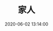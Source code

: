 ---
title: 家人
date: 2020-06-02 13:14:00
updated: 2020-06-02 13:14:00
layout: gallery
password: test
photos:
  - caption: 妈妈
    src: https://s2.loli.net/2022/06/02/3XDWeNmuEh4lvRp.jpg
    desc: 最感恩的人！
  - caption: 姐姐
    src: https://s2.loli.net/2022/06/02/e4j2Bdq36xNfRlL.jpg
    desc: 一直都很照顾我的人！
#  - caption: 爸爸
#    src: 
#    desc: 
#  - caption: 爷爷
#    src: 
#    desc: 
#  - caption: 奶奶
#    src: 
#    desc: 
#  - caption: 哥哥
#    src: 
#    desc: 
#  - caption: 嫂子
#    src: 
#    desc: 
#  - caption: 侄子
#    src: 
#    desc: 
#  - caption: 侄女
#    src: 
#    desc: 
---